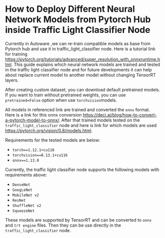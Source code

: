 # How to Deploy Different Neural Network Models from Pytorch Hub inside Traffic Light Classifier Node

Currently in Autoware ,we can re-train compatible models as base from Pytorch hub and use it in traffic_light_classifier node. Here is a tutorial link for training <https://pytorch.org/tutorials/advanced/super_resolution_with_onnxruntime.html>.
This guide explains which neural network models are trained and tested in the traffic light classifier node and for future developments it can help about replace current model to another model without changing TensorRT layers.

After creating custom dataset, you can download default pretrained models. If you want to train without pretrained weights, you can use `pretrained=False` option when use `torchvision`models.

All models in referenced link are trained and converted the `onnx` format. Here is a link for this onnx conversion <https://deci.ai/blog/how-to-convert-a-pytorch-model-to-onnx/>.
After that trained models tested on the `traffic_light_classifier` node and here is link for which models are used <https://pytorch.org/vision/0.8/models.html>.

Requirements for the tested models are below:

- `torch==1.12.1+cu116`
- `torchvision==0.13.1+cu116`
- `onnx==1.13.0`

Currently, the traffic light classifier node supports the following models with requirements above:

- `DenseNet`
- `GoogLeNet`
- `MobileNet v2`
- `ResNet`
- `ShuffleNet v2`
- `SqueezeNet`

These models are supported by TensorRT and can be converted to `onnx` and `trt engine` files. Then they can be use directly in the `traffic_light_classifier` node.
